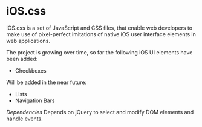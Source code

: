 iOS.css
=======

iOS.css is a set of JavaScript and CSS files, that enable web developers to make use of pixel-perfect imitations of native iOS user interface elements in web applications.

The project is growing over time, so far the following iOS UI elements have been added:

* Checkboxes

Will be added in the near future:

* Lists
* Navigation Bars

*Dependencies*
Depends on jQuery to select and modify DOM elements and handle events.
